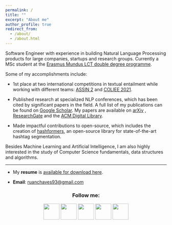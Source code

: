 ```yaml
---
permalink: /
title: ""
excerpt: "About me"
author_profile: true
redirect_from: 
  - /about/
  - /about.html
---
```


Software Engineer with experience in building Natural Language Processing products for large companies, startups and research groups. Currently a MSc student at the [Erasmus Mundus LCT double degree programme](https://lct-master.org/). 

Some of my accomplishments include: 

- 1st place at two international competitions in textual entailment while working with different teams: [ASSIN 2](https://sites.google.com/view/assin2/english) and [COLIEE 2021](https://icail.lawgorithm.com.br/workshop/coliee/).

- Published research at specialized NLP conferences, which has been cited by significant papers in the field. A full list of my publications can be found on [Google Scholar](https://scholar.google.com/citations?user=3JDK8KEAAAAJ&hl=en). My papers are available on [arXiv](https://arxiv.org/search/cs?searchtype=author&query=Rodrigues%2C+R+C) , [ResearchGate](https://www.researchgate.net/profile/Ruan-Rodrigues-2#publications) and the [ACM Digital Library](https://dl.acm.org/profile/99659845228/publications?Role=author).

- Made impactful contributions to open-source, which includes the creation of [hashformers](https://github.com/ruanchaves/hashformers), an open-source library for state-of-the-art hashtag segmentation.

Besides Machine Learning and Artificial Intelligence, I am also highly interested in the study of Computer Science fundamentals, data structures and algorithms.

------

* My **resume** is [available for download here](https://ruanchaves.github.io/files/resume.pdf).

* **Email**: [ruanchaves93@gmail.com](mailto://ruanchaves93@gmail.com)

<h3 align="center">Follow me: </h3>

<p align="center" >
  <a href="https://twitter.com/ruanchaves93"><img src="https://camo.githubusercontent.com/35b0b8bfbd8840f35607fb56ad0a139047fd5d6e09ceb060c5c6f0a5abd1044c/68747470733a2f2f6564656e742e6769746875622e696f2f537570657254696e7949636f6e732f696d616765732f7376672f747769747465722e737667" width="50" /></a>
  <a href="https://www.linkedin.com/in/ruanchaves"><img src="https://camo.githubusercontent.com/c8a9c5b414cd812ad6a97a46c29af67239ddaeae08c41724ff7d945fb4c047e5/68747470733a2f2f6564656e742e6769746875622e696f2f537570657254696e7949636f6e732f696d616765732f7376672f6c696e6b6564696e2e737667" width="50" /></a>
  <a href="https://github.com/ruanchaves"><img src="https://camo.githubusercontent.com/4133dc1cd4511d4a292b84ce10e52e4ed92569fb2a8165381c9c47be5edc2796/68747470733a2f2f6564656e742e6769746875622e696f2f537570657254696e7949636f6e732f696d616765732f706e672f6769746875622e706e67" width="50" /></a>
  <a href="https://scholar.google.com/citations?view_op=list_works&hl=en&hl=en&user=3JDK8KEAAAAJ"><img src="https://camo.githubusercontent.com/65ca529d83a419dfbd79954c683f2f928b3e7147433bbfa71f0ddf6824fbe01b/68747470733a2f2f6564656e742e6769746875622e696f2f537570657254696e7949636f6e732f696d616765732f7376672f676f6f676c655f7363686f6c61722e737667" width="50" /></a>
  <a href="https://ruanchaves.medium.com"><img src="https://camo.githubusercontent.com/a583b5ce3b463c784cb87592b3da7b9b9d014d7a16adfff04b91cb1452ae4ca2/68747470733a2f2f6564656e742e6769746875622e696f2f537570657254696e7949636f6e732f696d616765732f7376672f6d656469756d2e737667" width="50"></a>
</p>